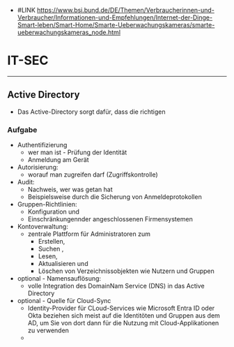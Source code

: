  - #LINK https://www.bsi.bund.de/DE/Themen/Verbraucherinnen-und-Verbraucher/Informationen-und-Empfehlungen/Internet-der-Dinge-Smart-leben/Smart-Home/Smarte-Ueberwachungskameras/smarte-ueberwachungskameras_node.html
# IT-SEC

________________________
## Active Directory

- Das Active-Directory sorgt dafür, dass die richtigen

### Aufgabe

- Authentifizierung
	- wer man ist - Prüfung der Identität
	- Anmeldung am Gerät
- Autorisierung:
	- worauf man zugreifen darf (Zugriffskontrolle)
- Audit:
	- Nachweis, wer was getan hat
	- Beispielsweise durch die Sicherung von Anmeldeprotokollen
- Gruppen-Richtlinien:
	- Konfiguration und
	- Einschränkungennder angeschlossenen Firmensystemen
- Kontoverwaltung:
	- zentrale Plattform für Administratoren zum 
		- Erstellen,
		- Suchen ,
		- Lesen,
		- Aktualisieren und
		- Löschen von Verzeichnissobjekten wie Nutzern und Gruppen
- optional - Namensauflösung:
	- volle Integration des DomainNam Service (DNS) in das Active Directory
- optional - Quelle für Cloud-Sync
	- Identity-Provider für CLoud-Services wie Microsoft Entra ID oder Okta beziehen sich meist auf die Identitöten und Gruppen aus dem AD, um Sie von dort dann für die Nutzung mit Cloud-Applikationen zu verwenden
	- 

